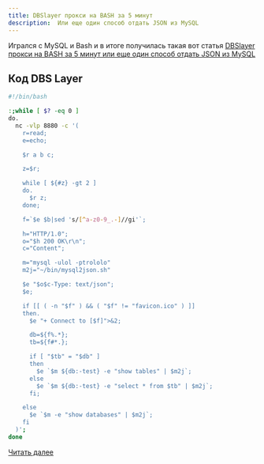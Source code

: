 ```yaml
---
title: DBSlayer прокси на BASH за 5 минут
description:  Или еще один способ отдать JSON из MySQL
---
```


Игрался с MySQL и Bash и в итоге получилась такая вот статья
[DBSlayer прокси на BASH за 5 минут или еще один способ отдать JSON из MySQL](https://habrahabr.ru/post/154191/)

## Код DBS Layer

```bash
#!/bin/bash

:;while [ $? -eq 0 ]
do.
  nc -vlp 8880 -c '(
    r=read;
    e=echo;

    $r a b c;

    z=$r;

    while [ ${#z} -gt 2 ]
    do.
      $r z;
    done;

    f=`$e $b|sed 's/[^a-z0-9_.-]//gi'`;

    h="HTTP/1.0";
    o="$h 200 OK\r\n";
    c="Content";

    m="mysql -ulol -ptrololo"
    m2j="~/bin/mysql2json.sh"

    $e "$o$c-Type: text/json";
    $e;

    if [[ ( -n "$f" ) && ( "$f" != "favicon.ico" ) ]]
    then.
      $e "+ Connect to [$f]">&2;

      db=${f%.*};
      tb=${f#*.};

      if [ "$tb" = "$db" ]
      then
        $e `$m ${db:-test} -e "show tables" | $m2j`;
      else
        $e `$m ${db:-test} -e "select * from $tb" | $m2j`;
      fi;

    else
      $e `$m -e "show databases" | $m2j`;
    fi
  )';
done
```


[Читать далее](https://habrahabr.ru/post/154191/)

